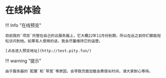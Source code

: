 # 在线体验

!!! Info "在线预览"

    目前我的`项目`托管在自己的云服务器上，它大概22年11月份到期，所以在此之前你们都能轻松访问到他。如果有人使用的话，我会尽量维持它的运营。

    [点击进入预览地址](http://test.pity.fun/)

!!! warning "提示"

    由于服务器的`配置`和`带宽`等原因，会导致页面加载会费很长时间，请大家耐心等待。
